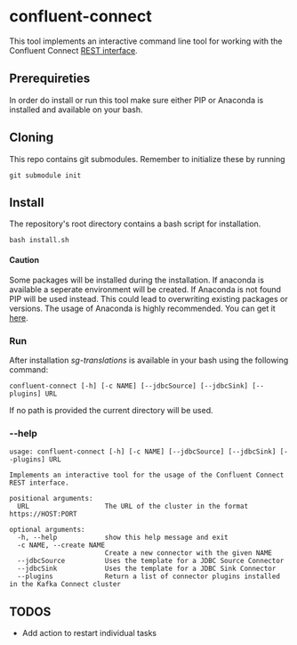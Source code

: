 # confluent-connect

This tool implements an interactive command line tool for working with the Confluent Connect [REST interface](https://docs.confluent.io/platform/current/connect/references/restapi.html). 

## Prerequireties

In order do install or run this tool make sure either PIP or Anaconda is installed and available on your bash.

## Cloning

This repo contains git submodules. Remember to initialize these by running

`git submodule init`


## Install

The repository's root directory contains a bash script for installation.

`bash install.sh`

#### Caution

Some packages will be installed during the installation. If anaconda is available a seperate environment will be created. If Anaconda is not found PIP will be used instead. This could lead to overwriting existing packages or versions. The usage of Anaconda is highly recommended. You can get it [here](https://www.anaconda.com/).

### Run

After installation _sg-translations_ is available in your bash using the following command:

```
confluent-connect [-h] [-c NAME] [--jdbcSource] [--jdbcSink] [--plugins] URL
```

If no path is provided the current directory will be used.

### --help
```
usage: confluent-connect [-h] [-c NAME] [--jdbcSource] [--jdbcSink] [--plugins] URL

Implements an interactive tool for the usage of the Confluent Connect REST interface.

positional arguments:
  URL                   The URL of the cluster in the format https://HOST:PORT

optional arguments:
  -h, --help            show this help message and exit
  -c NAME, --create NAME
                        Create a new connector with the given NAME
  --jdbcSource          Uses the template for a JDBC Source Connector
  --jdbcSink            Uses the template for a JDBC Sink Connector
  --plugins             Return a list of connector plugins installed in the Kafka Connect cluster
```

## TODOS

- Add action to restart individual tasks 


